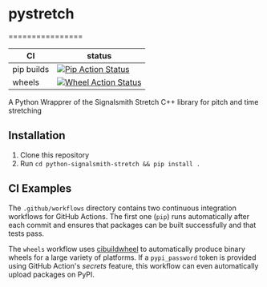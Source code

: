 # pystretch
================

|      CI              | status |
|----------------------|--------|
| pip builds           | [![Pip Action Status][actions-pip-badge]][actions-pip-link] |
| wheels               | [![Wheel Action Status][actions-wheels-badge]][actions-wheels-link] |

[actions-pip-link]:        https://github.com/gregogiudici/python-signalsmith-stretch/actions?query=workflow%3APip
[actions-pip-badge]:       https://github.com/gregogiudici/python-signalsmith-stretch/workflows/Pip/badge.svg
[actions-wheels-link]:     https://github.com/gregogiudici/python-signalsmith-stretch/actions?query=workflow%3AWheels
[actions-wheels-badge]:    https://github.com/gregogiudici/python-signalsmith-stretch/workflows/Wheels/badge.svg

A Python Wrapprer of the Signalsmith Stretch C++ library for pitch and time stretching

Installation
------------

1. Clone this repository
2. Run `cd python-signalsmith-stretch && pip install .`


CI Examples
-----------

The `.github/workflows` directory contains two continuous integration workflows
for GitHub Actions. The first one (`pip`) runs automatically after each commit
and ensures that packages can be built successfully and that tests pass.

The `wheels` workflow uses
[cibuildwheel](https://cibuildwheel.readthedocs.io/en/stable/) to automatically
produce binary wheels for a large variety of platforms. If a `pypi_password`
token is provided using GitHub Action's _secrets_ feature, this workflow can
even automatically upload packages on PyPI.

